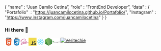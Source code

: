  { “name” : “Juan Camilo Cetina”,
   “role” : “FrontEnd Developer”,
   “data” : 
     {  
      "Portafolio"   : "https://juancamilocetina.github.io/Portafolio/",
      "Instagram"    : "https://www.instagram.com/juancamilocetina"
     }
 }


### Hi there 👋

<img align="left" alt="HTML5" width="26px" src="https://raw.githubusercontent.com/github/explore/80688e429a7d4ef2fca1e82350fe8e3517d3494d/topics/html/html.png" />

<img align="left" alt="CSS3" width="26px" src="https://raw.githubusercontent.com/github/explore/80688e429a7d4ef2fca1e82350fe8e3517d3494d/topics/css/css.png" />

<img align="left" alt="Sass" width="26px" src="https://raw.githubusercontent.com/github/explore/80688e429a7d4ef2fca1e82350fe8e3517d3494d/topics/sass/sass.png" />

<img align="left" alt="JavaScript" width="26px" src="https://raw.githubusercontent.com/github/explore/80688e429a7d4ef2fca1e82350fe8e3517d3494d/topics/javascript/javascript.png" />

<img align="left" alt="React" width="26px" src="https://raw.githubusercontent.com/github/explore/80688e429a7d4ef2fca1e82350fe8e3517d3494d/topics/react/react.png" />

<img align="left" alt="Node.js" width="26px" src="https://raw.githubusercontent.com/github/explore/80688e429a7d4ef2fca1e82350fe8e3517d3494d/topics/nodejs/nodejs.png" />

<img align="left" alt="MongoDB" width="26px" src="https://raw.githubusercontent.com/github/explore/80688e429a7d4ef2fca1e82350fe8e3517d3494d/topics/mongodb/mongodb.png" />

<p>
  <a href="https://instagram.com/juancamilocetina" target="_blank">
    <img src="https://img.shields.io/badge/instagram-%231DA1F2.svg?&style=for-the-badge&logo=instagram&logoColor=white&color=071A2C" alt="Veritechie"/>
  </a>
</p>





